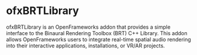 # ofxBRTLibrary
ofxBRTLibrary is an OpenFrameworks addon that provides a simple interface to the Binaural Rendering Toolbox (BRT) C++ Library. This addon allows OpenFrameworks users to integrate real-time spatial audio rendering into their interactive applications, installations, or VR/AR projects.
